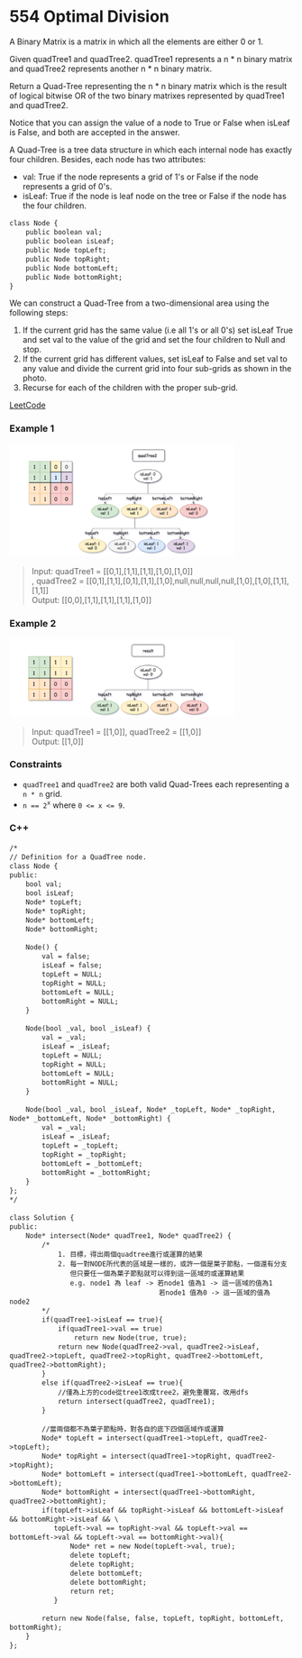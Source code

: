 # 554 Optimal Division

A Binary Matrix is a matrix in which all the elements are either 0 or 1.

Given quadTree1 and quadTree2. quadTree1 represents a n * n binary matrix and quadTree2 represents another n * n binary matrix.

Return a Quad-Tree representing the n * n binary matrix which is the result of logical bitwise OR of the two binary matrixes represented by quadTree1 and quadTree2.

Notice that you can assign the value of a node to True or False when isLeaf is False, and both are accepted in the answer.

A Quad-Tree is a tree data structure in which each internal node has exactly four children. Besides, each node has two attributes:

* val: True if the node represents a grid of 1's or False if the node represents a grid of 0's.
* isLeaf: True if the node is leaf node on the tree or False if the node has the four children.
```
class Node {  
    public boolean val;  
    public boolean isLeaf;  
    public Node topLeft;  
    public Node topRight;  
    public Node bottomLeft;  
    public Node bottomRight;  
}  
```
We can construct a Quad-Tree from a two-dimensional area using the following steps:

1. If the current grid has the same value (i.e all 1's or all 0's) set isLeaf True and set val to the value of the grid and set the four children to Null and stop.
2. If the current grid has different values, set isLeaf to False and set val to any value and divide the current grid into four sub-grids as shown in the photo.
3. Recurse for each of the children with the proper sub-grid.
 
[LeetCode](https://leetcode.cn/problems/logical-or-of-two-binary-grids-represented-as-quad-trees/)

### Example 1

<img src="img/558_1.png" width = "400"/>

>Input: quadTree1 = [[0,1],[1,1],[1,1],[1,0],[1,0]]  
, quadTree2 = [[0,1],[1,1],[0,1],[1,1],[1,0],null,null,null,null,[1,0],[1,0],[1,1],[1,1]]  
Output: [[0,0],[1,1],[1,1],[1,1],[1,0]]  

### Example 2

<img src="img/558_2.png" width = "400"/>

>Input: quadTree1 = [[1,0]], quadTree2 = [[1,0]]  
Output: [[1,0]]

### Constraints

* `quadTree1` and `quadTree2` are both valid Quad-Trees each representing a `n * n` grid.
* `n == 2`<sup>`x`</sup> where `0 <= x <= 9`.

### C++ 

```
/*
// Definition for a QuadTree node.
class Node {
public:
    bool val;
    bool isLeaf;
    Node* topLeft;
    Node* topRight;
    Node* bottomLeft;
    Node* bottomRight;
    
    Node() {
        val = false;
        isLeaf = false;
        topLeft = NULL;
        topRight = NULL;
        bottomLeft = NULL;
        bottomRight = NULL;
    }
    
    Node(bool _val, bool _isLeaf) {
        val = _val;
        isLeaf = _isLeaf;
        topLeft = NULL;
        topRight = NULL;
        bottomLeft = NULL;
        bottomRight = NULL;
    }
    
    Node(bool _val, bool _isLeaf, Node* _topLeft, Node* _topRight, Node* _bottomLeft, Node* _bottomRight) {
        val = _val;
        isLeaf = _isLeaf;
        topLeft = _topLeft;
        topRight = _topRight;
        bottomLeft = _bottomLeft;
        bottomRight = _bottomRight;
    }
};
*/

class Solution {
public:
    Node* intersect(Node* quadTree1, Node* quadTree2) {
        /*
            1. 目標，得出兩個quadtree進行或運算的結果
            2. 每一對NODE所代表的區域是一樣的，或許一個是葉子節點，一個還有分支
               但只要任一個為葉子節點就可以得到這一區域的或運算結果
               e.g. node1 為 leaf -> 若node1 值為1 -> 這一區域的值為1
                                     若node1 值為0 -> 這一區域的值為 node2
        */
        if(quadTree1->isLeaf == true){
            if(quadTree1->val == true)
                return new Node(true, true);
            return new Node(quadTree2->val, quadTree2->isLeaf, quadTree2->topLeft, quadTree2->topRight, quadTree2->bottomLeft, quadTree2->bottomRight);
        }
        else if(quadTree2->isLeaf == true){
            //僅為上方的code從tree1改成tree2，避免重覆寫，改用dfs
            return intersect(quadTree2, quadTree1);
        }

        //當兩個都不為葉子節點時，對各自的底下四個區域作或運算
        Node* topLeft = intersect(quadTree1->topLeft, quadTree2->topLeft);
        Node* topRight = intersect(quadTree1->topRight, quadTree2->topRight);
        Node* bottomLeft = intersect(quadTree1->bottomLeft, quadTree2->bottomLeft);
        Node* bottomRight = intersect(quadTree1->bottomRight, quadTree2->bottomRight);
        if(topLeft->isLeaf && topRight->isLeaf && bottomLeft->isLeaf && bottomRight->isLeaf && \
           topLeft->val == topRight->val && topLeft->val == bottomLeft->val && topLeft->val == bottomRight->val){
               Node* ret = new Node(topLeft->val, true);
               delete topLeft;
               delete topRight;
               delete bottomLeft;
               delete bottomRight;  
               return ret;
           }
        
        return new Node(false, false, topLeft, topRight, bottomLeft, bottomRight);        
    }
};
```